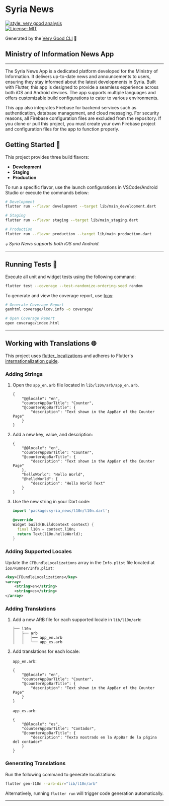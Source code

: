 # Syria News


[![style: very good analysis][very_good_analysis_badge]][very_good_analysis_link]  
[![License: MIT][license_badge]][license_link]

Generated by the [Very Good CLI][very_good_cli_link] 🤖

## Ministry of Information News App

---

The Syria News App is a dedicated platform developed for the Ministry of Information. It delivers up-to-date news and announcements to users, ensuring they stay informed about the latest developments in Syria. Built with Flutter, this app is designed to provide a seamless experience across both iOS and Android devices. The app supports multiple languages and offers customizable build configurations to cater to various environments.


This app also integrates Firebase for backend services such as authentication, database management, and cloud messaging. For security reasons, all Firebase configuration files are excluded from the repository. If you clone or pull this project, you must create your own Firebase project and configuration files for the app to function properly.


## Getting Started 🚀

This project provides three build flavors:

- **Development**
- **Staging**
- **Production**

To run a specific flavor, use the launch configurations in VSCode/Android Studio or execute the commands below:

```sh
# Development
flutter run --flavor development --target lib/main_development.dart

# Staging
flutter run --flavor staging --target lib/main_staging.dart

# Production
flutter run --flavor production --target lib/main_production.dart
```

_⩦ Syria News supports both iOS and Android._

---

## Running Tests 🧪

Execute all unit and widget tests using the following command:

```sh
flutter test --coverage --test-randomize-ordering-seed random
```

To generate and view the coverage report, use [lcov](https://github.com/linux-test-project/lcov):

```sh
# Generate Coverage Report
genhtml coverage/lcov.info -o coverage/

# Open Coverage Report
open coverage/index.html
```

---

## Working with Translations 🌐

This project uses [flutter_localizations][flutter_localizations_link] and adheres to Flutter's [internationalization guide][internationalization_link].

### Adding Strings

1. Open the `app_en.arb` file located in `lib/l10n/arb/app_en.arb`.

    ```arb
    {
        "@@locale": "en",
        "counterAppBarTitle": "Counter",
        "@counterAppBarTitle": {
            "description": "Text shown in the AppBar of the Counter Page"
        }
    }
    ```

2. Add a new key, value, and description:

    ```arb
    {
        "@@locale": "en",
        "counterAppBarTitle": "Counter",
        "@counterAppBarTitle": {
            "description": "Text shown in the AppBar of the Counter Page"
        },
        "helloWorld": "Hello World",
        "@helloWorld": {
            "description": "Hello World Text"
        }
    }
    ```

3. Use the new string in your Dart code:

    ```dart
    import 'package:syria_news/l10n/l10n.dart';

    @override
    Widget build(BuildContext context) {
      final l10n = context.l10n;
      return Text(l10n.helloWorld);
    }
    ```

### Adding Supported Locales

Update the `CFBundleLocalizations` array in the `Info.plist` file located at `ios/Runner/Info.plist`:

```xml
<key>CFBundleLocalizations</key>
<array>
    <string>en</string>
    <string>es</string>
</array>
```

### Adding Translations

1. Add a new ARB file for each supported locale in `lib/l10n/arb`:

    ```
    ├── l10n
    │   ├── arb
    │   │   ├── app_en.arb
    │   │   └── app_es.arb
    ```

2. Add translations for each locale:

   `app_en.arb`:

    ```arb
    {
        "@@locale": "en",
        "counterAppBarTitle": "Counter",
        "@counterAppBarTitle": {
            "description": "Text shown in the AppBar of the Counter Page"
        }
    }
    ```

   `app_es.arb`:

    ```arb
    {
        "@@locale": "es",
        "counterAppBarTitle": "Contador",
        "@counterAppBarTitle": {
            "description": "Texto mostrado en la AppBar de la página del contador"
        }
    }
    ```

### Generating Translations

Run the following command to generate localizations:

```sh
flutter gen-l10n --arb-dir="lib/l10n/arb"
```

Alternatively, running `flutter run` will trigger code generation automatically.

---

[coverage_badge]: coverage_badge.svg
[flutter_localizations_link]: https://api.flutter.dev/flutter/flutter_localizations/flutter_localizations-library.html
[internationalization_link]: https://flutter.dev/docs/development/accessibility-and-localization/internationalization
[license_badge]: https://img.shields.io/badge/license-MIT-blue.svg
[license_link]: https://opensource.org/licenses/MIT
[very_good_analysis_badge]: https://img.shields.io/badge/style-very_good_analysis-B22C89.svg
[very_good_analysis_link]: https://pub.dev/packages/very_good_analysis
[very_good_cli_link]: https://github.com/VeryGoodOpenSource/very_good_cli

